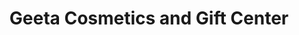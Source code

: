 ---
title: "Geeta Cosmetics and Gift Center"
url: /meerut/geeta-cosmetics-and-gift-center/
shop: beauty
---